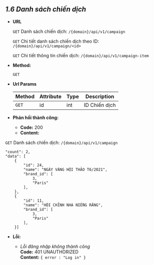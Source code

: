 
***1.6 Danh sách chiến dịch***
----

* **URL**

    `GET` Danh sách chiến dịch: 
    `/{domain}/api/v1/campaign`
  
    `GET` Chi tiết danh sách chiến dịch theo ID: 
    `/{domain}/api/v1/campaign/<id>`
    
    `GET` Chi tiết thông tin chiến dịch: 
    `/{domain}/api/v1/campaign-item`
  
   
  
* **Method:**

  
    `GET`

* **Url Params**


  | Method | Attribute| Type | Description |
  |---|---|---|---|
  | `GET` | id | int  | ID Chiến dịch |
 


* **Phản hồi thành công:**
    * **Code:** 200 <br />
    * **Content:** <br />
  
`GET` Danh sách chiến dịch: 
    `/{domain}/api/v1/campaign`
  
      
    "count": 2,
    "data": [
        {
            "id": 24,
            "name": "NGÀY VÀNG HỘI THẢO T6/2021",
            "brand_id": [
                3,
                "Paris"
            ],
        },
        {
            "id": 11,
            "name": "HỘI CHỈNH NHA NIỀNG RĂNG",
            "brand_id": [
                3,
                "Paris"
            ],
        }]
      

* **Lỗi:**

  * _Lỗi đăng nhập không thành công_ <br />
    **Code:** 401 UNAUTHORIZED <br />
    **Content:** `{ error : "Log in" }`
